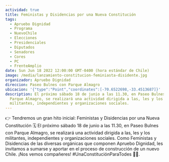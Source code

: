 ```yaml
---
actividad: true
title: Feministas y Disidencias por una Nueva Constitución
tags:
  - Apruebo Dignidad
  - Programa
  - NuevoChile
  - Elecciones
  - Presidenciales
  - Diputados
  - Senadores
  - Cores
  - PC
  - FrenteAmplio
date: Sun Jun 18 2022 12:00:00 GMT-0400 (hora estándar de Chile)
image: /media/lanzamiento-constitucion-feminiasta-disidente.jpg
organizador: Apruebo Dignidad
direccion: Paseo Bulnes con Parque Almagro
ubicacion: '{"type":"Point","coordinates":[-70.6522698,-33.4513687]}'
description: El próximo sábado 18 de junio a las 11.30, en Paseo Bulnes con
  Parque Almagro, se realizará una actividad dirigida a las, les y los
  militantes, independientes y organizaciones sociales.
---
```

<!--StartFragment-->

👉 Tendremos un gran hito inicial: Feministas y Disidencias por una Nueva Constitución
🗓  El próximo sábado 18 de junio a las 11.30, en Paseo Bulnes con Parque Almagro, se realizará una actividad dirigida a las, les y los militantes, independientes y organizaciones sociales.
Como Feministas y Disidencias de las diversas orgánicas que componen Apruebo Dignidad, les invitamos a sumarse y aportar en el proceso de construcción de un nuevo Chile.
¡Nos vemos compañeres! #UnaConstituciónParaTodes ✊🏾.

<!--EndFragment-->
